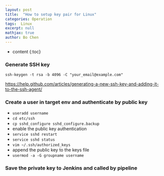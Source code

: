 ```yaml
---
layout: post
title:  "How to setup key pair for Linux"
categories: Operation
tags:  Linux
excerpt: null
mathjax: true
author: Bo Chen
---
```

* content
{:toc}

### Generate SSH key

  `ssh-keygen -t rsa -b 4096 -C "your_email@example.com"`

<https://help.github.com/articles/generating-a-new-ssh-key-and-adding-it-to-the-ssh-agent/>

### Create a user in target env and authenticate by public key

* `useradd username`
* `cd etc/ssh`
* `cp sshd_configure sshd_configure.backup`
* enable the public key authentication
* `service sshd restart`
* `service sshd status`
* `vim ~/.ssh/authorized_keys`
* append the public key to the keys file
* `usermod -a -G groupname username`

### Save the private key to Jenkins and called by pipeline
